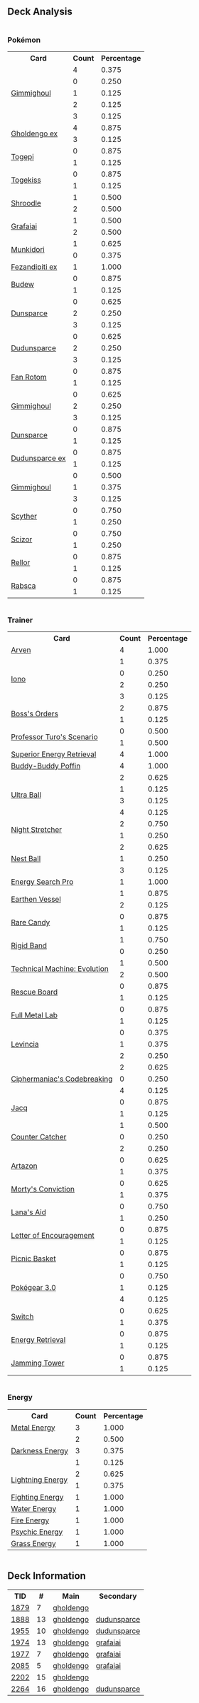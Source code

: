 
## Deck Analysis

<div style="display: flex; flex-wrap: wrap;">
<div style="flex: 1; margin-right: 10px;">
<h3>Pokémon</h3><table><tr><th>Card</th><th>Count</th><th>Percentage</th></tr><tr><td rowspan='5'><a href='https://limitlesstcg.com/cards/SSP/97'>Gimmighoul</a></td><td>4</td><td>0.375</td></tr><tr><td>0</td><td>0.250</td></tr><tr><td>1</td><td>0.125</td></tr><tr><td>2</td><td>0.125</td></tr><tr><td>3</td><td>0.125</td></tr><tr><td rowspan='2'><a href='https://limitlesstcg.com/cards/PAR/139'>Gholdengo ex</a></td><td>4</td><td>0.875</td></tr><tr><td>3</td><td>0.125</td></tr><tr><td rowspan='2'><a href='https://limitlesstcg.com/cards/SSP/70'>Togepi</a></td><td>0</td><td>0.875</td></tr><tr><td>1</td><td>0.125</td></tr><tr><td rowspan='2'><a href='https://limitlesstcg.com/cards/SSP/72'>Togekiss</a></td><td>0</td><td>0.875</td></tr><tr><td>1</td><td>0.125</td></tr><tr><td rowspan='2'><a href='https://limitlesstcg.com/cards/SSP/120'>Shroodle</a></td><td>1</td><td>0.500</td></tr><tr><td>2</td><td>0.500</td></tr><tr><td rowspan='2'><a href='https://limitlesstcg.com/cards/PAL/146'>Grafaiai</a></td><td>1</td><td>0.500</td></tr><tr><td>2</td><td>0.500</td></tr><tr><td rowspan='2'><a href='https://limitlesstcg.com/cards/TWM/95'>Munkidori</a></td><td>1</td><td>0.625</td></tr><tr><td>0</td><td>0.375</td></tr><tr><td rowspan='1'><a href='https://limitlesstcg.com/cards/SFA/38'>Fezandipiti ex</a></td><td>1</td><td>1.000</td></tr><tr><td rowspan='2'><a href='https://limitlesstcg.com/cards/PRE/4'>Budew</a></td><td>0</td><td>0.875</td></tr><tr><td>1</td><td>0.125</td></tr><tr><td rowspan='3'><a href='https://limitlesstcg.com/cards/PAL/156'>Dunsparce</a></td><td>0</td><td>0.625</td></tr><tr><td>2</td><td>0.250</td></tr><tr><td>3</td><td>0.125</td></tr><tr><td rowspan='3'><a href='https://limitlesstcg.com/cards/TEF/129'>Dudunsparce</a></td><td>0</td><td>0.625</td></tr><tr><td>2</td><td>0.250</td></tr><tr><td>3</td><td>0.125</td></tr><tr><td rowspan='2'><a href='https://limitlesstcg.com/cards/SCR/118'>Fan Rotom</a></td><td>0</td><td>0.875</td></tr><tr><td>1</td><td>0.125</td></tr><tr><td rowspan='3'><a href='https://limitlesstcg.com/cards/PAR/87'>Gimmighoul</a></td><td>0</td><td>0.625</td></tr><tr><td>2</td><td>0.250</td></tr><tr><td>3</td><td>0.125</td></tr><tr><td rowspan='2'><a href='https://limitlesstcg.com/cards/jp/SV9/78?translate=en'>Dunsparce</a></td><td>0</td><td>0.875</td></tr><tr><td>1</td><td>0.125</td></tr><tr><td rowspan='2'><a href='https://limitlesstcg.com/cards/jp/SV9/79?translate=en'>Dudunsparce ex</a></td><td>0</td><td>0.875</td></tr><tr><td>1</td><td>0.125</td></tr><tr><td rowspan='3'><a href='https://limitlesstcg.com/cards/PAR/88'>Gimmighoul</a></td><td>0</td><td>0.500</td></tr><tr><td>1</td><td>0.375</td></tr><tr><td>3</td><td>0.125</td></tr><tr><td rowspan='2'><a href='https://limitlesstcg.com/cards/MEW/123'>Scyther</a></td><td>0</td><td>0.750</td></tr><tr><td>1</td><td>0.250</td></tr><tr><td rowspan='2'><a href='https://limitlesstcg.com/cards/OBF/141'>Scizor</a></td><td>0</td><td>0.750</td></tr><tr><td>1</td><td>0.250</td></tr><tr><td rowspan='2'><a href='https://limitlesstcg.com/cards/TEF/23'>Rellor</a></td><td>0</td><td>0.875</td></tr><tr><td>1</td><td>0.125</td></tr><tr><td rowspan='2'><a href='https://limitlesstcg.com/cards/TEF/24'>Rabsca</a></td><td>0</td><td>0.875</td></tr><tr><td>1</td><td>0.125</td></tr></table>
</div><div style='flex: 1; margin-right: 10px;'><h3>Trainer</h3><table><tr><th>Card</th><th>Count</th><th>Percentage</th></tr><tr><td rowspan='1'><a href='https://limitlesstcg.com/cards/OBF/186'>Arven</a></td><td>4</td><td>1.000</td></tr><tr><td rowspan='4'><a href='https://limitlesstcg.com/cards/PAL/185'>Iono</a></td><td>1</td><td>0.375</td></tr><tr><td>0</td><td>0.250</td></tr><tr><td>2</td><td>0.250</td></tr><tr><td>3</td><td>0.125</td></tr><tr><td rowspan='2'><a href='https://limitlesstcg.com/cards/PAL/172'>Boss's Orders</a></td><td>2</td><td>0.875</td></tr><tr><td>1</td><td>0.125</td></tr><tr><td rowspan='2'><a href='https://limitlesstcg.com/cards/PAR/171'>Professor Turo's Scenario</a></td><td>0</td><td>0.500</td></tr><tr><td>1</td><td>0.500</td></tr><tr><td rowspan='1'><a href='https://limitlesstcg.com/cards/PAL/189'>Superior Energy Retrieval</a></td><td>4</td><td>1.000</td></tr><tr><td rowspan='1'><a href='https://limitlesstcg.com/cards/TEF/144'>Buddy-Buddy Poffin</a></td><td>4</td><td>1.000</td></tr><tr><td rowspan='4'><a href='https://limitlesstcg.com/cards/SVI/196'>Ultra Ball</a></td><td>2</td><td>0.625</td></tr><tr><td>1</td><td>0.125</td></tr><tr><td>3</td><td>0.125</td></tr><tr><td>4</td><td>0.125</td></tr><tr><td rowspan='2'><a href='https://limitlesstcg.com/cards/SFA/61'>Night Stretcher</a></td><td>2</td><td>0.750</td></tr><tr><td>1</td><td>0.250</td></tr><tr><td rowspan='3'><a href='https://limitlesstcg.com/cards/SVI/181'>Nest Ball</a></td><td>2</td><td>0.625</td></tr><tr><td>1</td><td>0.250</td></tr><tr><td>3</td><td>0.125</td></tr><tr><td rowspan='1'><a href='https://limitlesstcg.com/cards/SSP/176'>Energy Search Pro</a></td><td>1</td><td>1.000</td></tr><tr><td rowspan='2'><a href='https://limitlesstcg.com/cards/PAR/163'>Earthen Vessel</a></td><td>1</td><td>0.875</td></tr><tr><td>2</td><td>0.125</td></tr><tr><td rowspan='2'><a href='https://limitlesstcg.com/cards/SVI/191'>Rare Candy</a></td><td>0</td><td>0.875</td></tr><tr><td>1</td><td>0.125</td></tr><tr><td rowspan='2'><a href='https://limitlesstcg.com/cards/MEW/165'>Rigid Band</a></td><td>1</td><td>0.750</td></tr><tr><td>0</td><td>0.250</td></tr><tr><td rowspan='2'><a href='https://limitlesstcg.com/cards/PAR/178'>Technical Machine: Evolution</a></td><td>1</td><td>0.500</td></tr><tr><td>2</td><td>0.500</td></tr><tr><td rowspan='2'><a href='https://limitlesstcg.com/cards/TEF/159'>Rescue Board</a></td><td>0</td><td>0.875</td></tr><tr><td>1</td><td>0.125</td></tr><tr><td rowspan='2'><a href='https://limitlesstcg.com/cards/TEF/148'>Full Metal Lab</a></td><td>0</td><td>0.875</td></tr><tr><td>1</td><td>0.125</td></tr><tr><td rowspan='3'><a href='https://limitlesstcg.com/cards/jp/SV9/98?translate=en'>Levincia</a></td><td>0</td><td>0.375</td></tr><tr><td>1</td><td>0.375</td></tr><tr><td>2</td><td>0.250</td></tr><tr><td rowspan='3'><a href='https://limitlesstcg.com/cards/TEF/145'>Ciphermaniac's Codebreaking</a></td><td>2</td><td>0.625</td></tr><tr><td>0</td><td>0.250</td></tr><tr><td>4</td><td>0.125</td></tr><tr><td rowspan='2'><a href='https://limitlesstcg.com/cards/SVI/175'>Jacq</a></td><td>0</td><td>0.875</td></tr><tr><td>1</td><td>0.125</td></tr><tr><td rowspan='3'><a href='https://limitlesstcg.com/cards/PAR/160'>Counter Catcher</a></td><td>1</td><td>0.500</td></tr><tr><td>0</td><td>0.250</td></tr><tr><td>2</td><td>0.250</td></tr><tr><td rowspan='2'><a href='https://limitlesstcg.com/cards/PAL/171'>Artazon</a></td><td>0</td><td>0.625</td></tr><tr><td>1</td><td>0.375</td></tr><tr><td rowspan='2'><a href='https://limitlesstcg.com/cards/TEF/155'>Morty's Conviction</a></td><td>0</td><td>0.625</td></tr><tr><td>1</td><td>0.375</td></tr><tr><td rowspan='2'><a href='https://limitlesstcg.com/cards/TWM/155'>Lana's Aid</a></td><td>0</td><td>0.750</td></tr><tr><td>1</td><td>0.250</td></tr><tr><td rowspan='2'><a href='https://limitlesstcg.com/cards/OBF/189'>Letter of Encouragement</a></td><td>0</td><td>0.875</td></tr><tr><td>1</td><td>0.125</td></tr><tr><td rowspan='2'><a href='https://limitlesstcg.com/cards/SVI/184'>Picnic Basket</a></td><td>0</td><td>0.875</td></tr><tr><td>1</td><td>0.125</td></tr><tr><td rowspan='3'><a href='https://limitlesstcg.com/cards/SVI/186'>Pokégear 3.0</a></td><td>0</td><td>0.750</td></tr><tr><td>1</td><td>0.125</td></tr><tr><td>4</td><td>0.125</td></tr><tr><td rowspan='2'><a href='https://limitlesstcg.com/cards/SVI/194'>Switch</a></td><td>0</td><td>0.625</td></tr><tr><td>1</td><td>0.375</td></tr><tr><td rowspan='2'><a href='https://limitlesstcg.com/cards/SVI/171'>Energy Retrieval</a></td><td>0</td><td>0.875</td></tr><tr><td>1</td><td>0.125</td></tr><tr><td rowspan='2'><a href='https://limitlesstcg.com/cards/TWM/153'>Jamming Tower</a></td><td>0</td><td>0.875</td></tr><tr><td>1</td><td>0.125</td></tr></table>
</div><div style='flex: 1; margin-right: 10px;'><h3>Energy</h3><table><tr><th>Card</th><th>Count</th><th>Percentage</th></tr><tr><td rowspan='1'><a href='https://limitlesstcg.com/cards/SVE/16'>Metal Energy</a></td><td>3</td><td>1.000</td></tr><tr><td rowspan='3'><a href='https://limitlesstcg.com/cards/SVE/15'>Darkness Energy</a></td><td>2</td><td>0.500</td></tr><tr><td>3</td><td>0.375</td></tr><tr><td>1</td><td>0.125</td></tr><tr><td rowspan='2'><a href='https://limitlesstcg.com/cards/SVE/12'>Lightning Energy</a></td><td>2</td><td>0.625</td></tr><tr><td>1</td><td>0.375</td></tr><tr><td rowspan='1'><a href='https://limitlesstcg.com/cards/SVE/14'>Fighting Energy</a></td><td>1</td><td>1.000</td></tr><tr><td rowspan='1'><a href='https://limitlesstcg.com/cards/SVE/11'>Water Energy</a></td><td>1</td><td>1.000</td></tr><tr><td rowspan='1'><a href='https://limitlesstcg.com/cards/SVE/10'>Fire Energy</a></td><td>1</td><td>1.000</td></tr><tr><td rowspan='1'><a href='https://limitlesstcg.com/cards/SVE/13'>Psychic Energy</a></td><td>1</td><td>1.000</td></tr><tr><td rowspan='1'><a href='https://limitlesstcg.com/cards/SVE/9'>Grass Energy</a></td><td>1</td><td>1.000</td></tr></table>
</div></div>

## Deck Information

<table>
<tr><th>TID</th><th>#</th><th>Main</th><th>Secondary</th></tr>
<tr><td><a href='https://limitlesstcg.com/tournaments/jp/1879'>1879</a></td><td>7</td><td><a href='https://limitlesstcg.com/decks/list/jp/27921'>gholdengo</a></td><td><a href='https://limitlesstcg.com/decks/list/jp/27921'></a></td></tr><tr><td><a href='https://limitlesstcg.com/tournaments/jp/1888'>1888</a></td><td>13</td><td><a href='https://limitlesstcg.com/decks/list/jp/28062'>gholdengo</a></td><td><a href='https://limitlesstcg.com/decks/list/jp/28062'>dudunsparce</a></td></tr><tr><td><a href='https://limitlesstcg.com/tournaments/jp/1955'>1955</a></td><td>10</td><td><a href='https://limitlesstcg.com/decks/list/jp/29109'>gholdengo</a></td><td><a href='https://limitlesstcg.com/decks/list/jp/29109'>dudunsparce</a></td></tr><tr><td><a href='https://limitlesstcg.com/tournaments/jp/1974'>1974</a></td><td>13</td><td><a href='https://limitlesstcg.com/decks/list/jp/29414'>gholdengo</a></td><td><a href='https://limitlesstcg.com/decks/list/jp/29414'>grafaiai</a></td></tr><tr><td><a href='https://limitlesstcg.com/tournaments/jp/1977'>1977</a></td><td>7</td><td><a href='https://limitlesstcg.com/decks/list/jp/29456'>gholdengo</a></td><td><a href='https://limitlesstcg.com/decks/list/jp/29456'>grafaiai</a></td></tr><tr><td><a href='https://limitlesstcg.com/tournaments/jp/2085'>2085</a></td><td>5</td><td><a href='https://limitlesstcg.com/decks/list/jp/31151'>gholdengo</a></td><td><a href='https://limitlesstcg.com/decks/list/jp/31151'>grafaiai</a></td></tr><tr><td><a href='https://limitlesstcg.com/tournaments/jp/2202'>2202</a></td><td>15</td><td><a href='https://limitlesstcg.com/decks/list/jp/32985'>gholdengo</a></td><td><a href='https://limitlesstcg.com/decks/list/jp/32985'></a></td></tr><tr><td><a href='https://limitlesstcg.com/tournaments/jp/2264'>2264</a></td><td>16</td><td><a href='https://limitlesstcg.com/decks/list/jp/33926'>gholdengo</a></td><td><a href='https://limitlesstcg.com/decks/list/jp/33926'>dudunsparce</a></td></tr></table>